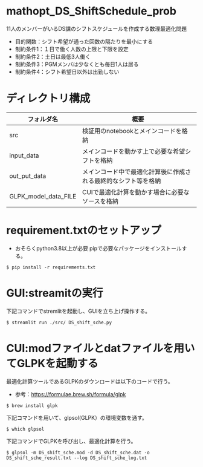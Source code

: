 # mathopt_DS_ShiftSchedule_prob

11人のメンバーがいるDS課のシフトスケジュールを作成する数理最適化問題
* 目的関数：シフト希望が通った回数の隔たりを最小にする
* 制約条件1：１日で働く人数の上限と下限を設定
* 制約条件2：土日は最低3人働く
* 制約条件3：PGMメンバは少なくとも毎日1人は居る
* 制約条件4：シフト希望日以外は出勤しない


# ディレクトリ構成

| フォルダ名 | 概要 |
| ---- | ---- |
| src | 検証用のnotebookとメインコードを格納|
| input_data | メインコードを動かす上で必要な希望シフトを格納 |
| out_put_data | メインコード中で最適化計算後に作成される最終的なシフト等を格納 |
| GLPK_model_data_FILE | CUIで最適化計算を動かす場合に必要なソースを格納 |

# requirement.txtのセットアップ

* おそらくpython3.8以上が必要
pipで必要なパッケージをインストールする。

```
$ pip install -r requirements.txt
```

# GUI:streamitの実行

下記コマンドでstremlitを起動し、GUIを立ち上げ操作する。
```
$ streamlit run ./src/ DS_shift_sche.py
```

# CUI:modファイルとdatファイルを用いてGLPKを起動する

最適化計算ツールであるGLPKのダウンロードは以下のコードで行う。
* 参考：https://formulae.brew.sh/formula/glpk
```
$ brew install glpk
```
下記コマンドを用いて、glpsol(GLPK）の環境変数を通す。
```
$ which glpsol
```

下記コマンドでGLPKを呼び出し、最適化計算を行う。

```
$ glpsol -m DS_shift_sche.mod -d DS_shift_sche.dat -o DS_shift_sche_result.txt --log DS_shift_sche_log.txt
```

